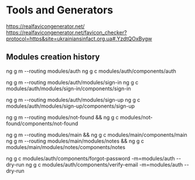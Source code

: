 # Tools and Generators

<https://realfavicongenerator.net/>
<https://realfavicongenerator.net/favicon_checker?protocol=https&site=ukrainiansinfact.org.ua#.YzdtQOxBygw>

## Modules creation history

ng g m --routing modules/auth
ng g c modules/auth/components/auth

ng g m --routing modules/auth/modules/sign-in
ng g c modules/auth/modules/sign-in/components/sign-in

ng g m --routing modules/auth/modules/sign-up
ng g c modules/auth/modules/sign-up/components/sign-up

ng g m --routing modules/not-found &&
ng g c modules/not-found/components/not-found

ng g m --routing modules/main && ng g c modules/main/components/main
ng g m --routing modules/main/modules/notes && ng g c modules/main/modules/notes/components/notes

ng g c modules/auth/components/forgot-password -m=modules/auth --dry-run
ng g c modules/auth/components/verify-email -m=modules/auth --dry-run

